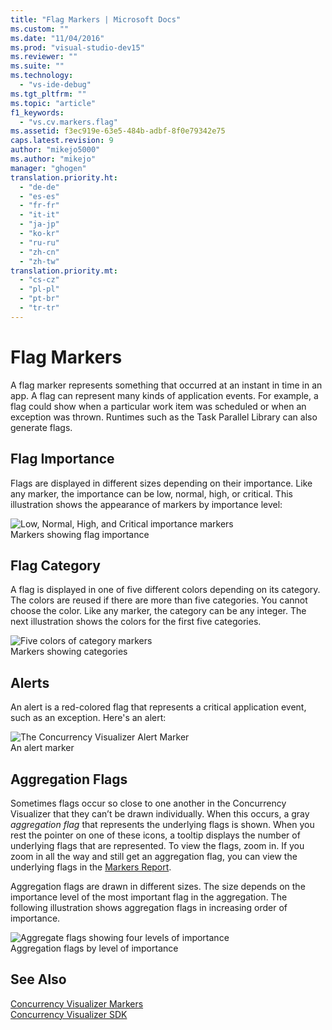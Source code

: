 ```yaml
---
title: "Flag Markers | Microsoft Docs"
ms.custom: ""
ms.date: "11/04/2016"
ms.prod: "visual-studio-dev15"
ms.reviewer: ""
ms.suite: ""
ms.technology: 
  - "vs-ide-debug"
ms.tgt_pltfrm: ""
ms.topic: "article"
f1_keywords: 
  - "vs.cv.markers.flag"
ms.assetid: f3ec919e-63e5-484b-adbf-8f0e79342e75
caps.latest.revision: 9
author: "mikejo5000"
ms.author: "mikejo"
manager: "ghogen"
translation.priority.ht: 
  - "de-de"
  - "es-es"
  - "fr-fr"
  - "it-it"
  - "ja-jp"
  - "ko-kr"
  - "ru-ru"
  - "zh-cn"
  - "zh-tw"
translation.priority.mt: 
  - "cs-cz"
  - "pl-pl"
  - "pt-br"
  - "tr-tr"
---
```

# Flag Markers
A flag marker represents something that occurred at an instant in time in an app. A flag can represent many kinds of application events. For example, a flag could show when a particular work item was scheduled or when an exception was thrown. Runtimes such as the Task Parallel Library can also generate flags.  
  
## Flag Importance  
 Flags are displayed in different sizes depending on their importance. Like any marker, the importance can be low, normal, high, or critical.  This illustration shows the appearance of markers by importance level:  
  
 ![Low, Normal, High, and Critical importance markers](../profiling/media/cvmarkerimportance.png "CVMarkerImportance")  
Markers showing flag importance  
  
## Flag Category  
 A flag is displayed in one of five different colors depending on its category. The colors are reused if there are more than five categories. You cannot choose the color. Like any marker, the category can be any integer. The next illustration shows the colors for the first five categories.  
  
 ![Five colors of category markers](../profiling/media/cvmarkercategory.png "CVMarkerCategory")  
Markers showing categories  
  
## Alerts  
 An alert is a red-colored flag that represents a critical application event, such as an exception.  Here's an alert:  
  
 ![The Concurrency Visualizer Alert Marker](../profiling/media/cvmarkeralert.png "CVMarkerAlert")  
An alert marker  
  
## Aggregation Flags  
 Sometimes flags occur so close to one another in the Concurrency Visualizer that they can’t be drawn individually. When this occurs, a gray *aggregation flag* that represents the underlying flags is shown. When you rest the pointer on one of these icons, a tooltip displays the number of underlying flags that are represented. To view the flags, zoom in. If you zoom in all the way and still get an aggregation flag, you can view the underlying flags in the [Markers Report](../profiling/markers-report.md).  
  
 Aggregation flags are drawn in different sizes. The size depends on the importance level of the most important flag in the aggregation. The following illustration shows aggregation flags in increasing order of importance.  
  
 ![Aggregate flags showing four levels of importance](../profiling/media/cvmarkeraggregate.png "CVMarkerAggregate")  
Aggregation flags by level of importance  
  
## See Also  
 [Concurrency Visualizer Markers](../profiling/concurrency-visualizer-markers.md)   
 [Concurrency Visualizer SDK](../profiling/concurrency-visualizer-sdk.md)